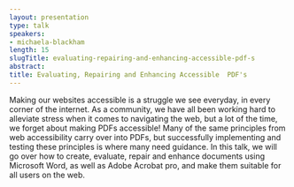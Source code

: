```yaml
---
layout: presentation
type: talk
speakers:
- michaela-blackham
length: 15
slugTitle: evaluating-repairing-and-enhancing-accessible-pdf-s
abstract:
title: Evaluating, Repairing and Enhancing Accessible  PDF's
---
```

Making our websites accessible is a struggle we see everyday, in every corner of the internet. As a community, we have all been working hard to alleviate stress when it comes to navigating the web, but a lot of the time, we forget about making PDFs accessible! Many of the same principles from web accessibility carry over into PDFs, but successfully implementing and testing these principles is where many need guidance. In this talk, we will go over how to create, evaluate, repair and enhance documents using Microsoft Word, as well as Adobe Acrobat pro, and make them suitable for all users on the web.